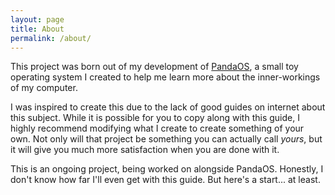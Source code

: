 ```yaml
---
layout: page
title: About
permalink: /about/
---
```


This project was born out of my development of [PandaOS](https://github.com/FancyKillerPanda/PandaOS), a small toy operating system I created to help me learn more about the inner-workings of my computer.

I was inspired to create this due to the lack of good guides on internet about this subject. While it is possible for you to copy along with this guide, I highly recommend modifying what I create to create something of your own. Not only will that project be something you can actually call *yours*, but it will give you much more satisfaction when you are done with it.

This is an ongoing project, being worked on alongside PandaOS. Honestly, I don't know how far I'll even get with this guide. But here's a start... at least.
